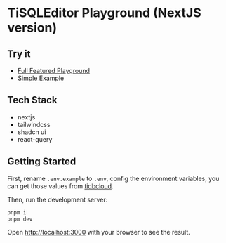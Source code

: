 # TiSQLEditor Playground (NextJS version)

## Try it

- [Full Featured Playground](https://tisqleditor.vercel.app/)
- [Simple Example](https://tisqleditor.vercel.app/examples)

## Tech Stack

- nextjs
- tailwindcss
- shadcn ui
- react-query

## Getting Started

First, rename `.env.example` to `.env`, config the environment variables, you can get those values from [tidbcloud](https://tidbcloud.com).

Then, run the development server:

```bash
pnpm i
pnpm dev
```

Open [http://localhost:3000](http://localhost:3000) with your browser to see the result.
